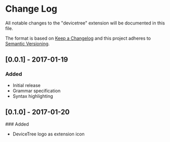 # Change Log
All notable changes to the "devicetree" extension will be documented in this file.

The format is based on [Keep a Changelog](http://keepachangelog.com/) 
and this project adheres to [Semantic Versioning](http://semver.org/).

## [0.0.1] - 2017-01-19
### Added
- Initial release
- Grammar specification
- Syntax highlighting

## [0.1.0] - 2017-01-20
### Added
- DeviceTree logo as extension icon
